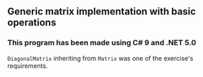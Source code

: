 ## Generic matrix implementation with basic operations

### This program has been made using C# 9 and .NET 5.0

`DiagonalMatrix` inheriting from `Matrix` was one of the exercise's requirements. 